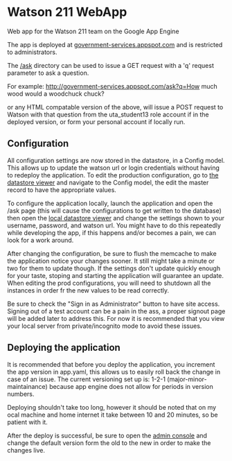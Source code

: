Watson 211 WebApp
=================

Web app for the Watson 211 team on the Google App Engine

The app is deployed at [government-services.appspot.com](http://government-services.appspot.com) and is restricted to administrators.

The [/ask](http://government-services.appspot.com/ask) directory can be used to issue a GET request with a 'q' request parameter to ask a question.

For example:
http://government-services.appspot.com/ask?q=How much wood would a woodchuck chuck?

or any HTML compatable version of the above, will issue a POST request to Watson with that question from the uta\_student13 role account if in the deployed version, or form your personal account if locally run.

## Configuration

All configuration settings are now stored in the datastore, in a Config model. This allows up to update the watson url or login credentials without having to redeploy the application. To edit the production configuration, go to [the datastore viewer](https://appengine.google.com/datastore/explorer?&app_id=s~government-services)  and navigate to the Config model, the edit the master record to have the appropriate values.

To configure the application locally, launch the application and open the /ask page (this will cause the configurations to get written to the database) then open the [local datastore viewer](http://localhost:8000/datastore?kind=Config) and change the settings shown to your username, password, and watson url. You might have to do this repeatedly while developing the app, if this happens and/or becomes a pain, we can look for a work around.

After changing the configuration, be sure to flush the memcache to make the application notice your changes sooner. It still might take a minute or two for them to update though. If the settings don't update quickly enough for your taste, stoping and starting the application will guarantee an update.  When editing the prod configurations, you will need to shutdown all the instances in order fr the new values to be read correctly.

Be sure to check the "Sign in as Administrator" button to have site access. Signing out of a test account can be a pain in the ass, a proper signout page will be added later to address this. For now it is recommended that you view your local server from private/incognito mode to avoid these issues.

## Deploying the application

It is recommended that before you deploy the application, you increment the app version in app.yaml, this allows us to easily roll back the change in case of an issue. The current versioning set up is: 1-2-1 (major-minor-maintainance) because app engine does not allow for periods in version numbers.

Deploying shouldn't take too long, however it should be noted that on my ocal machine and home internet it take between 10 and 20 minutes, so be patient with it.

After the deploy is successful, be sure to open the [admin console](https://appengine.google.com/dashboard?&app_id=s~government-services) and change the default version form the old to the new in order to make the changes live.
